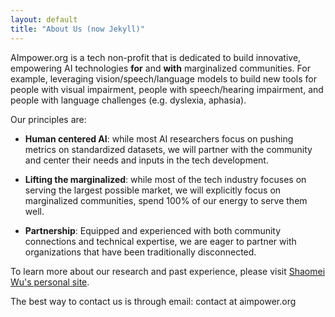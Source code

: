 ```yaml
---
layout: default
title: "About Us (now Jekyll)"
---
```


AImpower.org is a tech non-profit that is dedicated to build innovative,
empowering AI technologies **for** and **with** marginalized communities.
For example, leveraging vision/speech/language models to build new tools for people with visual impairment, people with speech/hearing impairment, and people with language challenges (e.g. dyslexia, aphasia).


Our principles are:

- **Human centered AI**: while most AI researchers focus on pushing metrics on standardized datasets, we will partner with the community and center their needs and inputs in the tech development.

- **Lifting the marginalized**: while most of the tech industry focuses on serving the largest possible market, we will explicitly focus on marginalized communities, spend 100% of our energy to serve them well.

- **Partnership**: Equipped and experienced with both community connections and technical expertise, we are eager to partner with organizations that have been traditionally disconnected.


To learn more about our research and past experience, please visit [Shaomei Wu's personal site](https://shaomei.github.io).

The best way to contact us is through email: contact at aimpower.org

